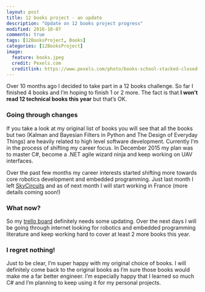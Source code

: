 ```yaml
---
layout: post
title: 12 books project - an update
description: "Update on 12 books project progress"
modified: 2016-10-07
comments: true
tags: [12BooksProject, Books]
categories: [12BooksProject]
image:
  feature: books.jpeg
  credit: Pexels.com
  creditlink: https://www.pexels.com/photo/books-school-stacked-closed-48126/
---
```

Over 10 months ago I decided to take part in a 12 books challenge. So far I finished 4 books and I’m hoping to finish 1 or 2 more. The fact is that **I won’t read 12 technical books this year** but that’s OK.

<!-- more -->

### Going through changes

If you take a look at my original list of books you will see that all the books but two (Kalman and Bayesian Filters in Python and The Design of Everyday Things) are heavily related to high level software development. Currently I’m in the process of shifting my career focus. In December 2015 my plan was to master C#, become a .NET agile wizard ninja and keep working on UAV interfaces.

Over the past few months my career interests started shifting more towards core robotics development and embedded programming. Just last month I left [SkyCircuits](https://www.skycircuits.com/) and as of next month I will start working in France (more details coming soon!)

### What now?
So my [trello board](https://trello.com/b/2GstvyIq/12books) definitely needs some updating. Over the next days I will be going through internet looking for robotics and embedded programming literature and keep working hard to cover at least 2 more books this year.

### I regret nothing!
Just to be clear, I’m super happy with my original choice of books. I will definitely come back to the original books as I’m sure those books would make me a far better engineer. I’m especially happy that I learned so much C# and I’m planning to keep using it for my personal projects.
